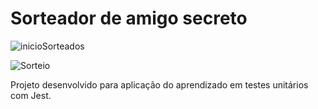 # Sorteador de amigo secreto
![inicioSorteados](https://user-images.githubusercontent.com/91347380/194070251-a7003fa6-5e3c-498a-8de0-09d7c38e9e2d.png)

![Sorteio](https://user-images.githubusercontent.com/91347380/194070327-702f6975-21f8-4ad6-abed-c97bc92092d2.png)

Projeto desenvolvido para aplicação do aprendizado em testes unitários com Jest.
